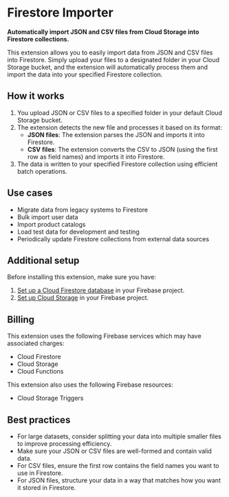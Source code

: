 # Firestore Importer

**Automatically import JSON and CSV files from Cloud Storage into Firestore collections.**

This extension allows you to easily import data from JSON and CSV files into Firestore. Simply upload your files to a designated folder in your Cloud Storage bucket, and the extension will automatically process them and import the data into your specified Firestore collection.

## How it works

1. You upload JSON or CSV files to a specified folder in your default Cloud Storage bucket.
2. The extension detects the new file and processes it based on its format:
   - **JSON files**: The extension parses the JSON and imports it into Firestore.
   - **CSV files**: The extension converts the CSV to JSON (using the first row as field names) and imports it into Firestore.
3. The data is written to your specified Firestore collection using efficient batch operations.

## Use cases

- Migrate data from legacy systems to Firestore
- Bulk import user data
- Import product catalogs
- Load test data for development and testing
- Periodically update Firestore collections from external data sources

## Additional setup

Before installing this extension, make sure you have:

1. [Set up a Cloud Firestore database](https://firebase.google.com/docs/firestore/quickstart) in your Firebase project.
2. [Set up Cloud Storage](https://firebase.google.com/docs/storage) in your Firebase project.

## Billing

This extension uses the following Firebase services which may have associated charges:

- Cloud Firestore
- Cloud Storage
- Cloud Functions

This extension also uses the following Firebase resources:

- Cloud Storage Triggers

## Best practices

- For large datasets, consider splitting your data into multiple smaller files to improve processing efficiency.
- Make sure your JSON or CSV files are well-formed and contain valid data.
- For CSV files, ensure the first row contains the field names you want to use in Firestore.
- For JSON files, structure your data in a way that matches how you want it stored in Firestore.
